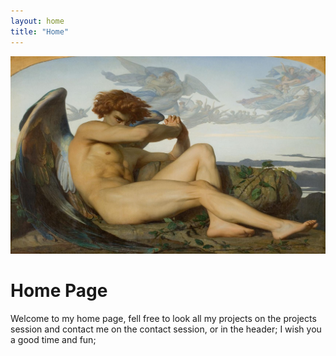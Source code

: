 ```yaml
---
layout: home
title: "Home"
---
```


<div class="banner-container">
  <img src="/assets/images/background.jpg" alt="" class="banner-image">
</div>

# Home Page
Welcome to my home page, fell free to look all my projects on the projects session and contact me on the contact session, or in the header; I wish you a good time and fun;



